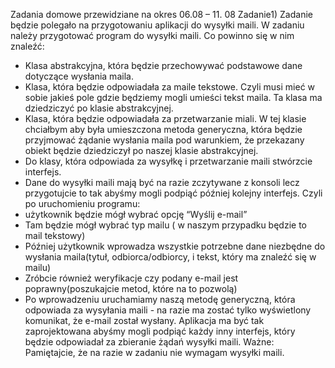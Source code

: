 Zadania domowe przewidziane na okres 06.08 – 11. 08
Zadanie1)
Zadanie będzie polegało na przygotowaniu aplikacji do wysyłki maili. W zadaniu należy
przygotować program do wysyłki maili. Co powinno się w nim znaleźć:
- Klasa abstrakcyjna, która będzie przechowywać podstawowe dane dotyczące
wysłania maila.
- Klasa, która będzie odpowiadała za maile tekstowe. Czyli musi mieć w sobie jakieś
pole gdzie będziemy mogli umieści tekst maila. Ta klasa ma dziedziczyć po klasie
abstrakcyjnej.
- Klasa, która będzie odpowiadała za przetwarzanie miali. W tej klasie chciałbym aby
była umieszczona metoda generyczna, która będzie przyjmować żądanie wysłania
maila pod warunkiem, że przekazany obiekt będzie dziedziczył po naszej klasie
abstrakcyjnej.
- Do klasy, która odpowiada za wysyłkę i przetwarzanie maili stwórzcie interfejs.
- Dane do wysyłki maili mają być na razie zczytywane z konsoli lecz przygotujcie to tak
abyśmy mogli podpiąć później kolejny interfejs. Czyli po uruchomieniu programu:
- użytkownik będzie mógł wybrać opcję “Wyślij e-mail”
- Tam będzie mógł wybrać typ mailu ( w naszym przypadku będzie to mail
tekstowy)
- Później użytkownik wprowadza wszystkie potrzebne dane niezbędne do
wysłania maila(tytuł, odbiorca/odbiorcy, i tekst, który ma znaleźć się w mailu)
- Zróbcie również weryfikacje czy podany e-mail jest poprawny(poszukajcie
metod, które na to pozwolą)
- Po wprowadzeniu uruchamiamy naszą metodę generyczną, która odpowiada
za wysyłania maili - na razie ma zostać tylko wyświetlony komunikat, że
e-mail został wysłany.
Aplikacja ma być tak zaprojektowana abyśmy mogli podpiąć każdy inny interfejs, który
będzie odpowiadał za zbieranie żądań wysyłki maili.
Ważne: Pamiętajcie, że na razie w zadaniu nie wymagam wysyłki maili.
